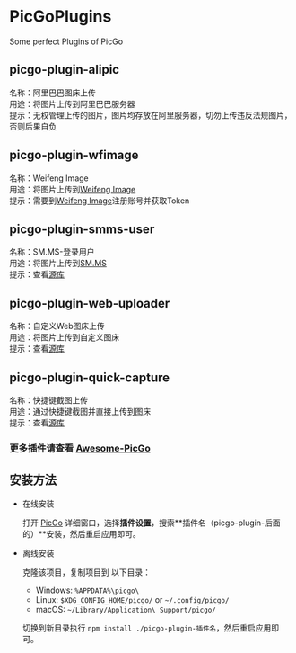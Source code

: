 # PicGoPlugins
 Some perfect Plugins of PicGo

## picgo-plugin-alipic
名称：阿里巴巴图床上传  
用途：将图片上传到阿里巴巴服务器  
提示：无权管理上传的图片，图片均存放在阿里服务器，切勿上传违反法规图片，否则后果自负  

## picgo-plugin-wfimage
名称：Weifeng Image  
用途：将图片上传到[Weifeng Image](https://pic.wfblog.net/)  
提示：需要到[Weifeng Image](https://pic.wfblog.net/)注册账号并获取Token  

## picgo-plugin-smms-user
名称：SM.MS-登录用户  
用途：将图片上传到[SM.MS](https://sm.ms/)  
提示：查看[源库](https://github.com/xlzy520/picgo-plugin-smms-user)  

## picgo-plugin-web-uploader
名称：自定义Web图床上传  
用途：将图片上传到自定义图床  
提示：查看[源库](https://github.com/yuki-xin/picgo-plugin-web-uploader)  

## picgo-plugin-quick-capture
名称：快捷键截图上传  
用途：通过快捷键截图并直接上传到图床  
提示：查看[源库](https://github.com/PicGo/picgo-plugin-quick-capture)  

### 更多插件请查看 [Awesome-PicGo](https://github.com/PicGo/Awesome-PicGo)

## 安装方法

- 在线安装

    打开 [PicGo](https://github.com/Molunerfinn/PicGo) 详细窗口，选择**插件设置**，搜索**插件名（picgo-plugin-后面的）**安装，然后重启应用即可。

- 离线安装

    克隆该项目，复制项目到 以下目录：
    - Windows: `%APPDATA%\picgo\`
    - Linux: `$XDG_CONFIG_HOME/picgo/` or `~/.config/picgo/`
    - macOS: `~/Library/Application\ Support/picgo/`

    切换到新目录执行 `npm install ./picgo-plugin-插件名`，然后重启应用即可。
  
